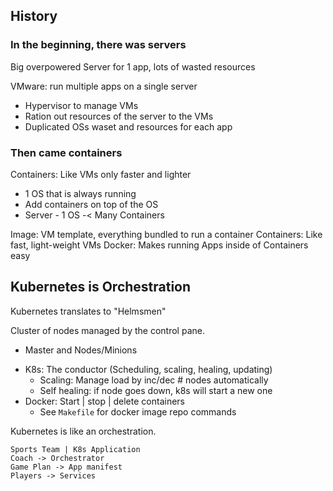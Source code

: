## History

### In the beginning, there was servers

Big overpowered Server for 1 app, lots of wasted resources

VMware: run multiple apps on a single server

- Hypervisor to manage VMs
- Ration out resources of the server to the VMs
- Duplicated OSs waset and resources for each app

### Then came containers

Containers: Like VMs only faster and lighter

- 1 OS that is always running
- Add containers on top of the OS
- Server - 1 OS -< Many Containers

Image: VM template, everything bundled to run a container
Containers: Like fast, light-weight VMs
Docker: Makes running Apps inside of Containers easy

## Kubernetes is Orchestration

Kubernetes translates to "Helmsmen"

Cluster of nodes managed by the control pane.

- Master and Nodes/Minions

* K8s: The conductor (Scheduling, scaling, healing, updating)
  - Scaling: Manage load by inc/dec # nodes automatically
  - Self healing: if node goes down, k8s will start a new one
* Docker: Start | stop | delete containers
  - See `Makefile` for docker image repo commands

Kubernetes is like an orchestration.

```
Sports Team | K8s Application
Coach -> Orchestrator
Game Plan -> App manifest
Players -> Services
```